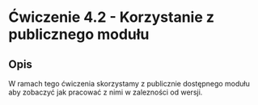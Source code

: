 # Ćwiczenie 4.2 - Korzystanie z publicznego modułu
## Opis
W ramach tego ćwiczenia skorzystamy z publicznie dostępnego modułu aby zobaczyć jak pracować z nimi w zalezności od wersji.